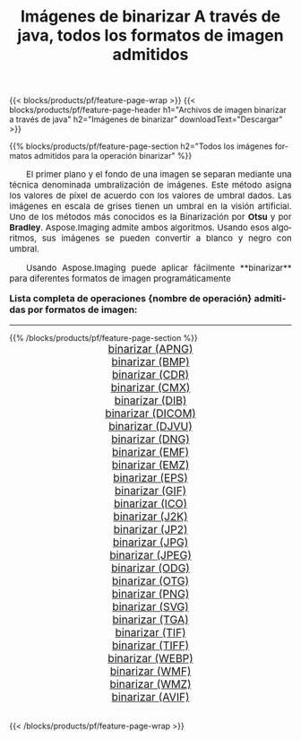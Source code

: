 ﻿---
title: Imágenes de binarizar A través de java, todos los formatos de imagen admitidos 
weight: 3920
url: /es/java/binarize/ 
lang: es
langdirlevel: 2
locales: zh-hans,ja,it,ru,de,es,fr,nl,id,lt,pl,pt,vi,tr,ko,zh-hant,ar,hi,th,sv,cs,uk,he
description: Usando Aspose.Imaging puede fácilmente binarizar imágenes a través de java
---

{{< blocks/products/pf/feature-page-wrap >}}
{{< blocks/products/pf/feature-page-header h1="Archivos de imagen binarizar a través de java" h2="Imágenes de binarizar" downloadText="Descargar" >}}


{{% blocks/products/pf/feature-page-section  h2="Todos los imágenes formatos admitidos para la operación binarizar" %}}
<p align="justify" style="text-indent:2em;font-size:15px;">
El primer plano y el fondo de una imagen se separan mediante una técnica denominada umbralización de imágenes. Este método asigna los valores de píxel de acuerdo con los valores de umbral dados. Las imágenes en escala de grises tienen un umbral en la visión artificial. Uno de los métodos más conocidos es la Binarización por <b>Otsu</b> y por <b>Bradley</b>. Aspose.Imaging admite ambos algoritmos. Usando esos algoritmos, sus imágenes se pueden convertir a blanco y negro con umbral.
</p>
<p align="justify" style="text-indent:2em;font-size:15px;">
Usando Aspose.Imaging puede aplicar fácilmente **binarizar** para diferentes formatos de imagen programáticamente
</p>
<h3 style="margin-top:16px;">
Lista completa de operaciones {nombre de operación} admitidas por formatos de imagen:
</h3>
<hr/>
{{% /blocks/products/pf/feature-page-section %}}
<div class="container-fluid productfamilypage bg-gray">
    <div class="convertypes bg-gray agp-content section">
        <div class="container">
		<div class="row other-converters" style="gap: 10px;font-size: 19px;text-align:center;">
		    <div class='col-md-3 other-converter remove-lp remove-rp'><a href="/imaging/es/java/binarize/apng/" style="padding:15px;">binarizar (APNG)</a></div><div class='col-md-3 other-converter remove-lp remove-rp'><a href="/imaging/es/java/binarize/bmp/" style="padding:15px;">binarizar (BMP)</a></div><div class='col-md-3 other-converter remove-lp remove-rp'><a href="/imaging/es/java/binarize/cdr/" style="padding:15px;">binarizar (CDR)</a></div><div class='col-md-3 other-converter remove-lp remove-rp'><a href="/imaging/es/java/binarize/cmx/" style="padding:15px;">binarizar (CMX)</a></div><div class='col-md-3 other-converter remove-lp remove-rp'><a href="/imaging/es/java/binarize/dib/" style="padding:15px;">binarizar (DIB)</a></div><div class='col-md-3 other-converter remove-lp remove-rp'><a href="/imaging/es/java/binarize/dicom/" style="padding:15px;">binarizar (DICOM)</a></div><div class='col-md-3 other-converter remove-lp remove-rp'><a href="/imaging/es/java/binarize/djvu/" style="padding:15px;">binarizar (DJVU)</a></div><div class='col-md-3 other-converter remove-lp remove-rp'><a href="/imaging/es/java/binarize/dng/" style="padding:15px;">binarizar (DNG)</a></div><div class='col-md-3 other-converter remove-lp remove-rp'><a href="/imaging/es/java/binarize/emf/" style="padding:15px;">binarizar (EMF)</a></div><div class='col-md-3 other-converter remove-lp remove-rp'><a href="/imaging/es/java/binarize/emz/" style="padding:15px;">binarizar (EMZ)</a></div><div class='col-md-3 other-converter remove-lp remove-rp'><a href="/imaging/es/java/binarize/eps/" style="padding:15px;">binarizar (EPS)</a></div><div class='col-md-3 other-converter remove-lp remove-rp'><a href="/imaging/es/java/binarize/gif/" style="padding:15px;">binarizar (GIF)</a></div><div class='col-md-3 other-converter remove-lp remove-rp'><a href="/imaging/es/java/binarize/ico/" style="padding:15px;">binarizar (ICO)</a></div><div class='col-md-3 other-converter remove-lp remove-rp'><a href="/imaging/es/java/binarize/j2k/" style="padding:15px;">binarizar (J2K)</a></div><div class='col-md-3 other-converter remove-lp remove-rp'><a href="/imaging/es/java/binarize/jp2/" style="padding:15px;">binarizar (JP2)</a></div><div class='col-md-3 other-converter remove-lp remove-rp'><a href="/imaging/es/java/binarize/jpg/" style="padding:15px;">binarizar (JPG)</a></div><div class='col-md-3 other-converter remove-lp remove-rp'><a href="/imaging/es/java/binarize/jpeg/" style="padding:15px;">binarizar (JPEG)</a></div><div class='col-md-3 other-converter remove-lp remove-rp'><a href="/imaging/es/java/binarize/odg/" style="padding:15px;">binarizar (ODG)</a></div><div class='col-md-3 other-converter remove-lp remove-rp'><a href="/imaging/es/java/binarize/otg/" style="padding:15px;">binarizar (OTG)</a></div><div class='col-md-3 other-converter remove-lp remove-rp'><a href="/imaging/es/java/binarize/png/" style="padding:15px;">binarizar (PNG)</a></div><div class='col-md-3 other-converter remove-lp remove-rp'><a href="/imaging/es/java/binarize/svg/" style="padding:15px;">binarizar (SVG)</a></div><div class='col-md-3 other-converter remove-lp remove-rp'><a href="/imaging/es/java/binarize/tga/" style="padding:15px;">binarizar (TGA)</a></div><div class='col-md-3 other-converter remove-lp remove-rp'><a href="/imaging/es/java/binarize/tif/" style="padding:15px;">binarizar (TIF)</a></div><div class='col-md-3 other-converter remove-lp remove-rp'><a href="/imaging/es/java/binarize/tiff/" style="padding:15px;">binarizar (TIFF)</a></div><div class='col-md-3 other-converter remove-lp remove-rp'><a href="/imaging/es/java/binarize/webp/" style="padding:15px;">binarizar (WEBP)</a></div><div class='col-md-3 other-converter remove-lp remove-rp'><a href="/imaging/es/java/binarize/wmf/" style="padding:15px;">binarizar (WMF)</a></div><div class='col-md-3 other-converter remove-lp remove-rp'><a href="/imaging/es/java/binarize/wmz/" style="padding:15px;">binarizar (WMZ)</a></div><div class='col-md-3 other-converter remove-lp remove-rp'><a href="/imaging/es/java/binarize/avif/" style="padding:15px;">binarizar (AVIF)</a></div>
                </div>
        </div>
    </div>
</div>
<br/>

{{< /blocks/products/pf/feature-page-wrap >}}
